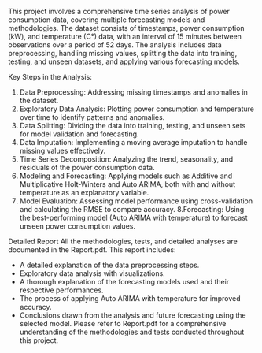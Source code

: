 This project involves a comprehensive time series analysis of power consumption data, covering multiple forecasting models and methodologies. The dataset consists of timestamps, power consumption (kW), and temperature (C°) data, with an interval of 15 minutes between observations over a period of 52 days. The analysis includes data preprocessing, handling missing values, splitting the data into training, testing, and unseen datasets, and applying various forecasting models.

Key Steps in the Analysis:
1. Data Preprocessing: Addressing missing timestamps and anomalies in the dataset.
2. Exploratory Data Analysis: Plotting power consumption and temperature over time to identify patterns and anomalies.
3. Data Splitting: Dividing the data into training, testing, and unseen sets for model validation and forecasting.
4. Data Imputation: Implementing a moving average imputation to handle missing values effectively.
5. Time Series Decomposition: Analyzing the trend, seasonality, and residuals of the power consumption data.
6. Modeling and Forecasting: Applying models such as Additive and Multiplicative Holt-Winters and Auto ARIMA, both with and without temperature as an explanatory variable.
7. Model Evaluation: Assessing model performance using cross-validation and calculating the RMSE to compare accuracy.
8.Forecasting: Using the best-performing model (Auto ARIMA with temperature) to forecast unseen power consumption values.

Detailed Report
All the methodologies, tests, and detailed analyses are documented in the Report.pdf. This report includes:

* A detailed explanation of the data preprocessing steps.
* Exploratory data analysis with visualizations.
* A thorough explanation of the forecasting models used and their respective performances.
* The process of applying Auto ARIMA with temperature for improved accuracy.
* Conclusions drawn from the analysis and future forecasting using the selected model.
Please refer to Report.pdf for a comprehensive understanding of the methodologies and tests conducted throughout this project.

